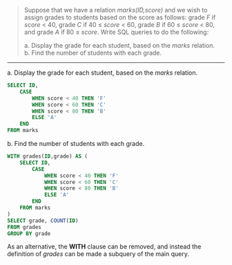 > Suppose that we have a relation _marks(ID,score)_ and we wish to assign grades
> to students based on the score as follows: grade _F_ if _score_ $<$ 40, grade _C_
> if 40 $\leq$ _score_ $<$ 60, grade _B_ if 60 $\leq$ _score_ $<$ 80, and grade _A_
> if 80 $\leq$ _score_. Write SQL queries to do the following: 
> 
> a. Display the grade for each student, based on the _marks_ relation. <br>
> b. Find the number of students with each grade. <br>

--------------------------------

a. Display the grade for each student, based on the _marks_ relation.

```sql
SELECT ID, 
    CASE
        WHEN score < 40 THEN 'F'
        WHEN score < 60 THEN 'C'
        WHEN score < 80 THEN 'B'
        ELSE 'A' 
    END
FROM marks
```

b. Find the number of students with each grade.

```sql
WITH grades(ID,grade) AS (
    SELECT ID, 
        CASE
            WHEN score < 40 THEN 'F'
            WHEN score < 60 THEN 'C'
            WHEN score < 80 THEN 'B'
            ELSE 'A' 
        END
    FROM marks
) 
SELECT grade, COUNT(ID)
FROM grades
GROUP BY grade
```

As an alternative, the **WITH** clause can be removed, and instead the 
definition of _grades_ can be made a subquery of the main query.  